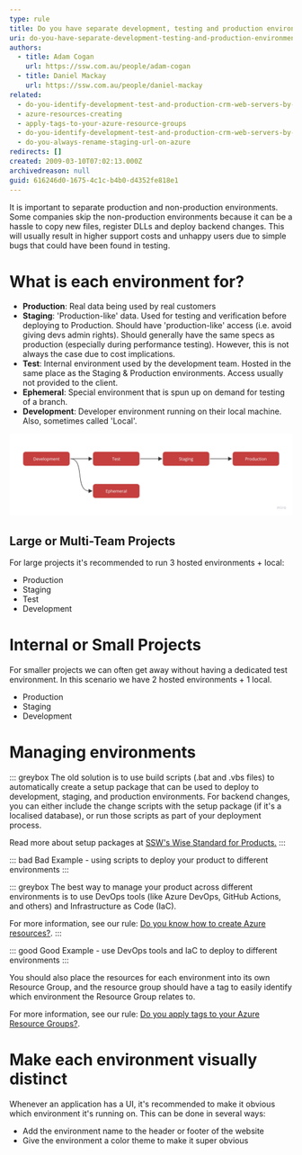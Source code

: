 ```yaml
---
type: rule
title: Do you have separate development, testing and production environments?
uri: do-you-have-separate-development-testing-and-production-environments
authors:
  - title: Adam Cogan
    url: https://ssw.com.au/people/adam-cogan
  - title: Daniel Mackay
    url: https://ssw.com.au/people/daniel-mackay
related:
  - do-you-identify-development-test-and-production-crm-web-servers-by-colors
  - azure-resources-creating
  - apply-tags-to-your-azure-resource-groups
  - do-you-identify-development-test-and-production-crm-web-servers-by-colors
  - do-you-always-rename-staging-url-on-azure
redirects: []
created: 2009-03-10T07:02:13.000Z
archivedreason: null
guid: 616246d0-1675-4c1c-b4b0-d4352fe818e1
---
```

It is important to separate production and non-production environments. Some companies skip the non-production environments because it can be a hassle to copy new files, register DLLs and deploy backend changes. This will usually result in higher support costs and unhappy users due to simple bugs that could have been found in testing.  

<!--endintro-->

# What is each environment for?

* **Production**: Real data being used by real customers
* **Staging**: 'Production-like' data.  Used for testing and verification before deploying to Production.  Should have 'production-like' access (i.e. avoid giving devs admin rights).  Should generally have the same specs as production (especially during performance testing).  However, this is not always the case due to cost implications.
* **Test**: Internal environment used by the development team.  Hosted in the same place as the Staging & Production environments.  Access usually not provided to the client.
* **Ephemeral**: Special environment that is spun up on demand for testing of a branch.
* **Development**: Developer environment running on their local machine.  Also, sometimes called 'Local'.

![Figure: Environment flow](ssw-rules-environments.jpg "Environment flow")

## Large or Multi-Team Projects

For large projects it's recommended to run 3 hosted environments + local:

* Production
* Staging
* Test
* Development

# Internal or Small Projects

For smaller projects we can often get away without having a dedicated test environment.  In this scenario we have 2 hosted environments + 1 local.

* Production
* Staging
* Development

# Managing environments

::: greybox
The old solution is to use build scripts (.bat and .vbs files) to automatically create a setup package that can be used to deploy to development, staging, and production environments. For backend changes, you can either include the change scripts with the setup package (if it's a localised database), or run those scripts as part of your deployment process.

Read more about setup packages at [SSW's Wise Standard for Products.](http://www.ssw.com.au/ssw/Standards/wisesetup/WiseStandards.aspx)
:::

::: bad
Bad Example - using scripts to deploy your product to different environments
:::

::: greybox
The best way to manage your product across different environments is to use DevOps tools (like Azure DevOps, GitHub Actions, and others) and Infrastructure as Code (IaC).

For more information, see our rule: [Do you know how to create Azure resources?](/azure-resources-creating).
:::

::: good
Good Example - use DevOps tools and IaC to deploy to different environments
:::

You should also place the resources for each environment into its own Resource Group, and the resource group should have a tag to easily identify which environment the Resource Group relates to.

For more information, see our rule: [Do you apply tags to your Azure Resource Groups?](/apply-tags-to-your-azure-resource-groups).

# Make each environment visually distinct

Whenever an application has a UI, it's recommended to make it obvious which environment it's running on.  This can be done in several ways:

* Add the environment name to the header or footer of the website
* Give the environment a color theme to make it super obvious